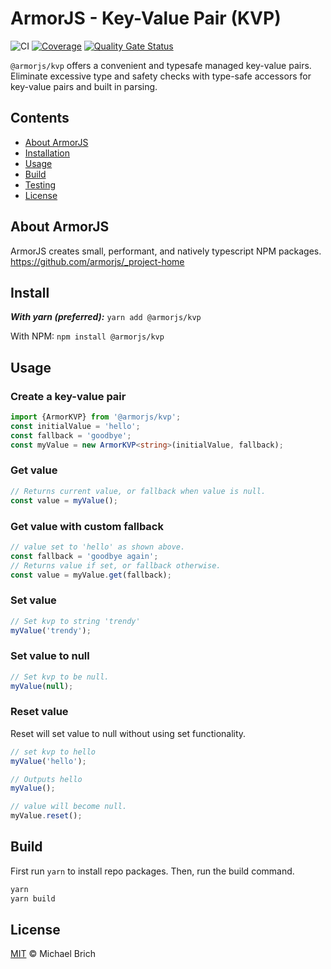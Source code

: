 
# ArmorJS - Key-Value Pair (KVP)

![CI](https://github.com/armorjs/kvp/workflows/CI/badge.svg?branch=master) [![Coverage](https://sonarcloud.io/api/project_badges/measure?project=armorjs_kvp&metric=coverage)](https://sonarcloud.io/dashboard?id=armorjs_kvp) [![Quality Gate Status](https://sonarcloud.io/api/project_badges/measure?project=armorjs_kvp&metric=alert_status)](https://sonarcloud.io/dashboard?id=armorjs_kvp)

`@armorjs/kvp` offers a convenient and typesafe managed key-value pairs. Eliminate excessive type and safety checks with type-safe accessors for key-value pairs and built in parsing.

## Contents

-   [About ArmorJS](#about-armorjs)
-   [Installation](#Installation)
-   [Usage](#usage)
-   [Build](#build)
-   [Testing](#testing)
-   [License](#license)

## About ArmorJS

ArmorJS creates small, performant, and natively typescript NPM packages. 
https://github.com/armorjs/_project-home

## Install

**_With yarn (preferred):_**
`yarn add @armorjs/kvp`

With NPM:
`npm install @armorjs/kvp`

## Usage

### Create a key-value pair
```typescript
import {ArmorKVP} from '@armorjs/kvp';
const initialValue = 'hello';
const fallback = 'goodbye';
const myValue = new ArmorKVP<string>(initialValue, fallback);
```

### Get value
```typescript
// Returns current value, or fallback when value is null.
const value = myValue();
```

### Get value with custom fallback
```typescript
// value set to 'hello' as shown above.
const fallback = 'goodbye again';
// Returns value if set, or fallback otherwise.
const value = myValue.get(fallback);
```

### Set value
```typescript
// Set kvp to string 'trendy'
myValue('trendy');
```

### Set value to null
```typescript
// Set kvp to be null.
myValue(null);
```

### Reset value
Reset will set value to null without using set functionality.
```typescript
// set kvp to hello
myValue('hello');

// Outputs hello
myValue();

// value will become null.
myValue.reset();
```

## Build
First run `yarn` to install repo packages. Then, run the build command.
```bash
yarn
yarn build
```

## License

[MIT](LICENSE) &copy; Michael Brich
